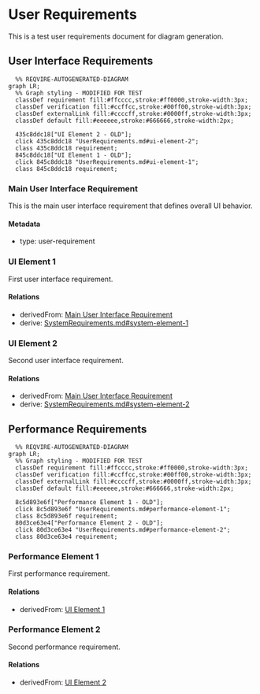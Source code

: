 # User Requirements

This is a test user requirements document for diagram generation.

## User Interface Requirements

```mermaid
  %% REQVIRE-AUTOGENERATED-DIAGRAM
graph LR;
  %% Graph styling - MODIFIED FOR TEST
  classDef requirement fill:#ffcccc,stroke:#ff0000,stroke-width:3px;
  classDef verification fill:#ccffcc,stroke:#00ff00,stroke-width:3px;
  classDef externalLink fill:#ccccff,stroke:#0000ff,stroke-width:3px;
  classDef default fill:#eeeeee,stroke:#666666,stroke-width:2px;

  435c8ddc18["UI Element 2 - OLD"];
  click 435c8ddc18 "UserRequirements.md#ui-element-2";
  class 435c8ddc18 requirement;
  845c8ddc18["UI Element 1 - OLD"];
  click 845c8ddc18 "UserRequirements.md#ui-element-1";
  class 845c8ddc18 requirement;
```

### Main User Interface Requirement

This is the main user interface requirement that defines overall UI behavior.

#### Metadata
  * type: user-requirement

### UI Element 1

First user interface requirement.

#### Relations
  * derivedFrom: [Main User Interface Requirement](#main-user-interface-requirement)
  * derive: [SystemRequirements.md#system-element-1](SystemRequirements.md#system-element-1)

### UI Element 2

Second user interface requirement.

#### Relations
  * derivedFrom: [Main User Interface Requirement](#main-user-interface-requirement)
  * derive: [SystemRequirements.md#system-element-2](SystemRequirements.md#system-element-2)

## Performance Requirements
```mermaid
  %% REQVIRE-AUTOGENERATED-DIAGRAM
graph LR;
  %% Graph styling - MODIFIED FOR TEST
  classDef requirement fill:#ffcccc,stroke:#ff0000,stroke-width:3px;
  classDef verification fill:#ccffcc,stroke:#00ff00,stroke-width:3px;
  classDef externalLink fill:#ccccff,stroke:#0000ff,stroke-width:3px;
  classDef default fill:#eeeeee,stroke:#666666,stroke-width:2px;

  8c5d893e6f["Performance Element 1 - OLD"];
  click 8c5d893e6f "UserRequirements.md#performance-element-1";
  class 8c5d893e6f requirement;
  80d3ce63e4["Performance Element 2 - OLD"];
  click 80d3ce63e4 "UserRequirements.md#performance-element-2";
  class 80d3ce63e4 requirement;
```


### Performance Element 1

First performance requirement.

#### Relations
  * derivedFrom: [UI Element 1](#ui-element-1)

### Performance Element 2

Second performance requirement.

#### Relations
  * derivedFrom: [UI Element 2](#ui-element-2)